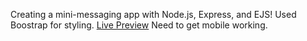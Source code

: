 Creating a mini-messaging app with Node.js, Express, and EJS! Used Boostrap for styling. 
<a href="https://mini-message-board-1-alvm.onrender.com">Live Preview</a>
Need to get mobile working.
